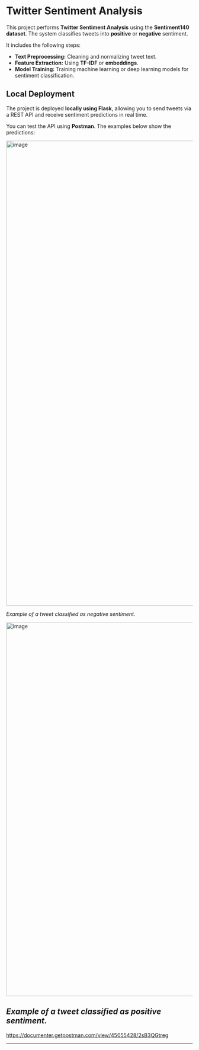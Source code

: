 # Twitter Sentiment Analysis

This project performs **Twitter Sentiment Analysis** using the **Sentiment140 dataset**. The system classifies tweets into **positive** or **negative** sentiment.

It includes the following steps:

* **Text Preprocessing:** Cleaning and normalizing tweet text.
* **Feature Extraction:** Using **TF-IDF** or **embeddings**.
* **Model Training:** Training machine learning or deep learning models for sentiment classification.

## Local Deployment

The project is deployed **locally using Flask**, allowing you to send tweets via a REST API and receive sentiment predictions in real time.

You can test the API using **Postman**. The examples below show the predictions:

<img width="1944" height="1256" alt="image" src="https://github.com/user-attachments/assets/8d8a9ed1-34cc-4a87-81d8-3c13874d4f94" />

  *Example of a tweet classified as negative sentiment.*

<img width="1935" height="1010" alt="image" src="https://github.com/user-attachments/assets/c211821d-424f-4850-bda0-ca826fece868" />

  *Example of a tweet classified as positive sentiment.*
-----

https://documenter.getpostman.com/view/45055428/2sB3QGtreg

----
